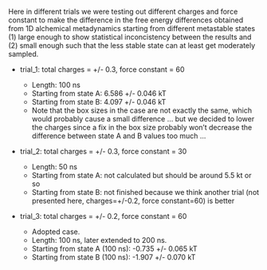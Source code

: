 Here in different trials we were testing out different charges and force constant to make the difference in the free energy differences obtained from 1D alchemical metadynamics starting from different metastable states (1) large enough to show statistical inconcistency between the results and (2) small enough such that the less stable state can at least get moderately sampled. 

- trial_1: total charges = +/- 0.3, force constant = 60
    - Length: 100 ns   
    - Starting from state A: 6.586 +/- 0.046 kT 
    - Starting from state B: 4.097 +/- 0.046 kT
    - Note that the box sizes in the case are not exactly the same, which would probably cause a small difference … but we decided to lower the charges since a fix in the box size probably won’t decrease the difference between state A and B values too much ...

- trial_2: total charges = +/- 0.3, force constant = 30
    - Length: 50 ns
    - Starting from state A: not calculated but should be around 5.5 kt or so
    - Starting from state B: not finished because we think another trial (not presented here, charges=+/-0.2, force constant=60) is better 

- trial_3: total charges = +/- 0.2, force constant = 60
    - Adopted case.
    - Length: 100 ns, later extended to 200 ns.
    - Starting from state A (100 ns): -0.735 +/- 0.065 kT
    - Starting from state B (100 ns): -1.907 +/- 0.070 kT
